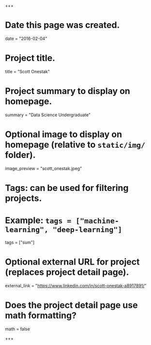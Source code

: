+++
# Date this page was created.
date = "2016-02-04"

# Project title.
title = "Scott Onestak"

# Project summary to display on homepage.
summary = "Data Science Undergraduate"

# Optional image to display on homepage (relative to `static/img/` folder).
image_preview = "scott_onestak.jpeg"

# Tags: can be used for filtering projects.
# Example: `tags = ["machine-learning", "deep-learning"]`
tags = ["sum"]

# Optional external URL for project (replaces project detail page).
external_link = "https://www.linkedin.com/in/scott-onestak-a8917891/"

# Does the project detail page use math formatting?
math = false

+++
